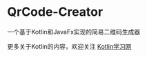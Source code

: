 # QrCode-Creator
一个基于Kotlin和JavaFx实现的简易二维码生成器

更多关于Kotlin的内容，欢迎关注 [Kotlin学习网](www.feintkotlin.com)

